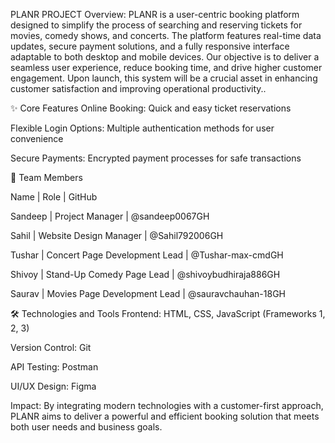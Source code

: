 PLANR PROJECT
Overview:
PLANR is a user-centric booking platform designed to simplify the process of searching and reserving tickets for movies, comedy shows, and concerts. The platform features real-time data updates, secure payment solutions, and a fully responsive interface adaptable to both desktop and mobile devices.
Our objective is to deliver a seamless user experience, reduce booking time, and drive higher customer engagement. Upon launch, this system will be a crucial asset in enhancing customer satisfaction and improving operational productivity..

✨ Core Features
Online Booking: Quick and easy ticket reservations

Flexible Login Options: Multiple authentication methods for user convenience

Secure Payments: Encrypted payment processes for safe transactions

👥 Team Members

Name    | Role                          | GitHub

Sandeep | Project Manager               | @sandeep0067GH

Sahil   | Website Design Manager        | @Sahil792006GH

Tushar  | Concert Page Development Lead | @Tushar-max-cmdGH

Shivoy  | Stand-Up Comedy Page Lead      | @shivoybudhiraja886GH

Saurav  | Movies Page Development Lead   | @sauravchauhan-18GH

🛠️ Technologies and Tools
Frontend: HTML, CSS, JavaScript (Frameworks 1, 2, 3)

Version Control: Git

API Testing: Postman

UI/UX Design: Figma

Impact:
By integrating modern technologies with a customer-first approach, PLANR aims to deliver a powerful and efficient booking solution that meets both user needs and business goals.
